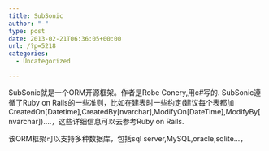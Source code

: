 ```yaml
---
title: SubSonic
author: "-"
type: post
date: 2013-02-21T06:36:05+00:00
url: /?p=5218
categories:
  - Uncategorized

---
```

SubSonic就是一个ORM开源框架。作者是Robe Conery,用c#写的. SubSonic遵循了Ruby on Rails的一些准则，比如在建表时一些约定(建议每个表都加CreatedOn[Datetime],CreatedBy[nvarchar],ModifyOn[DateTime],ModifyBy[nvarchar])....，这些详细信息可以去参考Ruby on Rails.

该ORM框架可以支持多种数据库，包括sql server,MySQL,oracle,sqlite...，
